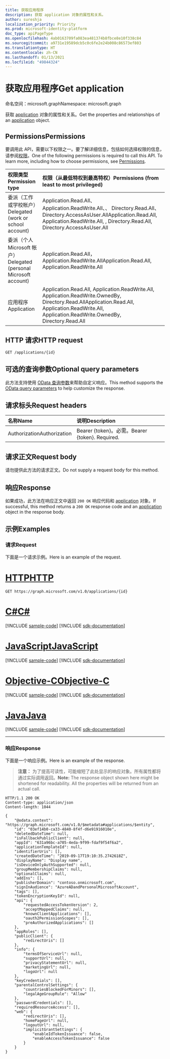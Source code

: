 ```yaml
---
title: 获取应用程序
description: 获取 application 对象的属性和关系。
author: sureshja
localization_priority: Priority
ms.prod: microsoft-identity-platform
doc_type: apiPageType
ms.openlocfilehash: 4ab0163709fa083ea481374b8fbce8e10f338c84
ms.sourcegitcommit: a9731e19589dcb5c0c6fe2e24b008c86573ef803
ms.translationtype: HT
ms.contentlocale: zh-CN
ms.lasthandoff: 01/13/2021
ms.locfileid: "49844324"
---
```

# <a name="get-application"></a><span data-ttu-id="d3067-103">获取应用程序</span><span class="sxs-lookup"><span data-stu-id="d3067-103">Get application</span></span>

<span data-ttu-id="d3067-104">命名空间：microsoft.graph</span><span class="sxs-lookup"><span data-stu-id="d3067-104">Namespace: microsoft.graph</span></span>

<span data-ttu-id="d3067-105">获取 [application](../resources/application.md) 对象的属性和关系。</span><span class="sxs-lookup"><span data-stu-id="d3067-105">Get the properties and relationships of an [application](../resources/application.md) object.</span></span>

## <a name="permissions"></a><span data-ttu-id="d3067-106">Permissions</span><span class="sxs-lookup"><span data-stu-id="d3067-106">Permissions</span></span>
<span data-ttu-id="d3067-p101">要调用此 API，需要以下权限之一。要了解详细信息，包括如何选择权限的信息，请参阅[权限](/graph/permissions-reference)。</span><span class="sxs-lookup"><span data-stu-id="d3067-p101">One of the following permissions is required to call this API. To learn more, including how to choose permissions, see [Permissions](/graph/permissions-reference).</span></span>

|<span data-ttu-id="d3067-109">权限类型</span><span class="sxs-lookup"><span data-stu-id="d3067-109">Permission type</span></span>      | <span data-ttu-id="d3067-110">权限（从最低特权到最高特权）</span><span class="sxs-lookup"><span data-stu-id="d3067-110">Permissions (from least to most privileged)</span></span>              |
|:--------------------|:---------------------------------------------------------|
|<span data-ttu-id="d3067-111">委派（工作或学校帐户）</span><span class="sxs-lookup"><span data-stu-id="d3067-111">Delegated (work or school account)</span></span> | <span data-ttu-id="d3067-112">Application.Read.All、Application.ReadWrite.All、、 Directory.Read.All、Directory.AccessAsUser.All</span><span class="sxs-lookup"><span data-stu-id="d3067-112">Application.Read.All, Application.ReadWrite.All, , Directory.Read.All, Directory.AccessAsUser.All</span></span>    |
|<span data-ttu-id="d3067-113">委派（个人 Microsoft 帐户）</span><span class="sxs-lookup"><span data-stu-id="d3067-113">Delegated (personal Microsoft account)</span></span> | <span data-ttu-id="d3067-114">Application.Read.All， Application.ReadWrite.All</span><span class="sxs-lookup"><span data-stu-id="d3067-114">Application.Read.All, Application.ReadWrite.All</span></span> |
|<span data-ttu-id="d3067-115">应用程序</span><span class="sxs-lookup"><span data-stu-id="d3067-115">Application</span></span> | <span data-ttu-id="d3067-116">Application.Read.All, Application.ReadWrite.All, Application.ReadWrite.OwnedBy, Directory.Read.All</span><span class="sxs-lookup"><span data-stu-id="d3067-116">Application.Read.All, Application.ReadWrite.All, Application.ReadWrite.OwnedBy, Directory.Read.All</span></span> |

## <a name="http-request"></a><span data-ttu-id="d3067-117">HTTP 请求</span><span class="sxs-lookup"><span data-stu-id="d3067-117">HTTP request</span></span>
<!-- { "blockType": "ignored" } -->
```http
GET /applications/{id}
```
## <a name="optional-query-parameters"></a><span data-ttu-id="d3067-118">可选的查询参数</span><span class="sxs-lookup"><span data-stu-id="d3067-118">Optional query parameters</span></span>
<span data-ttu-id="d3067-119">此方法支持使用 [OData 查询参数](/graph/query-parameters)来帮助自定义响应。</span><span class="sxs-lookup"><span data-stu-id="d3067-119">This method supports the [OData query parameters](/graph/query-parameters) to help customize the response.</span></span>

## <a name="request-headers"></a><span data-ttu-id="d3067-120">请求标头</span><span class="sxs-lookup"><span data-stu-id="d3067-120">Request headers</span></span>
| <span data-ttu-id="d3067-121">名称</span><span class="sxs-lookup"><span data-stu-id="d3067-121">Name</span></span>           | <span data-ttu-id="d3067-122">说明</span><span class="sxs-lookup"><span data-stu-id="d3067-122">Description</span></span>                |
|:---------------|:---------------------------|
| <span data-ttu-id="d3067-123">Authorization</span><span class="sxs-lookup"><span data-stu-id="d3067-123">Authorization</span></span>  | <span data-ttu-id="d3067-p102">Bearer {token}。必需。</span><span class="sxs-lookup"><span data-stu-id="d3067-p102">Bearer {token}. Required.</span></span>  |

## <a name="request-body"></a><span data-ttu-id="d3067-126">请求正文</span><span class="sxs-lookup"><span data-stu-id="d3067-126">Request body</span></span>
<span data-ttu-id="d3067-127">请勿提供此方法的请求正文。</span><span class="sxs-lookup"><span data-stu-id="d3067-127">Do not supply a request body for this method.</span></span>

## <a name="response"></a><span data-ttu-id="d3067-128">响应</span><span class="sxs-lookup"><span data-stu-id="d3067-128">Response</span></span>

<span data-ttu-id="d3067-129">如果成功，此方法在响应正文中返回 `200 OK` 响应代码和 [application](../resources/application.md) 对象。</span><span class="sxs-lookup"><span data-stu-id="d3067-129">If successful, this method returns a `200 OK` response code and an [application](../resources/application.md) object in the response body.</span></span>
## <a name="examples"></a><span data-ttu-id="d3067-130">示例</span><span class="sxs-lookup"><span data-stu-id="d3067-130">Examples</span></span>
### <a name="request"></a><span data-ttu-id="d3067-131">请求</span><span class="sxs-lookup"><span data-stu-id="d3067-131">Request</span></span>
<span data-ttu-id="d3067-132">下面是一个请求示例。</span><span class="sxs-lookup"><span data-stu-id="d3067-132">Here is an example of the request.</span></span>


# <a name="http"></a>[<span data-ttu-id="d3067-133">HTTP</span><span class="sxs-lookup"><span data-stu-id="d3067-133">HTTP</span></span>](#tab/http)
<!-- {
  "blockType": "request",
  "name": "get_application"
}-->
```msgraph-interactive
GET https://graph.microsoft.com/v1.0/applications/{id}
```
# <a name="c"></a>[<span data-ttu-id="d3067-134">C#</span><span class="sxs-lookup"><span data-stu-id="d3067-134">C#</span></span>](#tab/csharp)
[!INCLUDE [sample-code](../includes/snippets/csharp/get-application-csharp-snippets.md)]
[!INCLUDE [sdk-documentation](../includes/snippets/snippets-sdk-documentation-link.md)]

# <a name="javascript"></a>[<span data-ttu-id="d3067-135">JavaScript</span><span class="sxs-lookup"><span data-stu-id="d3067-135">JavaScript</span></span>](#tab/javascript)
[!INCLUDE [sample-code](../includes/snippets/javascript/get-application-javascript-snippets.md)]
[!INCLUDE [sdk-documentation](../includes/snippets/snippets-sdk-documentation-link.md)]

# <a name="objective-c"></a>[<span data-ttu-id="d3067-136">Objective-C</span><span class="sxs-lookup"><span data-stu-id="d3067-136">Objective-C</span></span>](#tab/objc)
[!INCLUDE [sample-code](../includes/snippets/objc/get-application-objc-snippets.md)]
[!INCLUDE [sdk-documentation](../includes/snippets/snippets-sdk-documentation-link.md)]

# <a name="java"></a>[<span data-ttu-id="d3067-137">Java</span><span class="sxs-lookup"><span data-stu-id="d3067-137">Java</span></span>](#tab/java)
[!INCLUDE [sample-code](../includes/snippets/java/get-application-java-snippets.md)]
[!INCLUDE [sdk-documentation](../includes/snippets/snippets-sdk-documentation-link.md)]

---


### <a name="response"></a><span data-ttu-id="d3067-138">响应</span><span class="sxs-lookup"><span data-stu-id="d3067-138">Response</span></span>
<span data-ttu-id="d3067-139">下面是一个响应示例。</span><span class="sxs-lookup"><span data-stu-id="d3067-139">Here is an example of the response.</span></span> 

><span data-ttu-id="d3067-p103">**注意：** 为了提高可读性，可能缩短了此处显示的响应对象。所有属性都将通过实际调用返回。</span><span class="sxs-lookup"><span data-stu-id="d3067-p103">**Note:** The response object shown here might be shortened for readability. All the properties will be returned from an actual call.</span></span>
<!-- {
  "blockType": "response",
  "truncated": true,
  "@odata.type": "microsoft.graph.application"
} -->
```http
HTTP/1.1 200 OK
Content-type: application/json
Content-length: 1044

{
    "@odata.context": "https://graph.microsoft.com/v1.0/$metadata#applications/$entity",
    "id": "03ef14b0-ca33-4840-8f4f-d6e91916010e",
    "deletedDateTime": null,
    "isFallbackPublicClient": null,
    "appId": "631a96bc-a705-4eda-9f99-fdaf9f54f6a2",
    "applicationTemplateId": null,
    "identifierUris": [],
    "createdDateTime": "2019-09-17T19:10:35.2742618Z",
    "displayName": "Display name",
    "isDeviceOnlyAuthSupported": null,
    "groupMembershipClaims": null,
    "optionalClaims": null,
    "addIns": [],
    "publisherDomain": "contoso.onmicrosoft.com",
    "signInAudience": "AzureADandPersonalMicrosoftAccount",
    "tags": [],
    "tokenEncryptionKeyId": null,
    "api": {
        "requestedAccessTokenVersion": 2,
        "acceptMappedClaims": null,
        "knownClientApplications": [],
        "oauth2PermissionScopes": [],
        "preAuthorizedApplications": []
    },
    "appRoles": [],
    "publicClient": {
        "redirectUris": []
    },
    "info": {
        "termsOfServiceUrl": null,
        "supportUrl": null,
        "privacyStatementUrl": null,
        "marketingUrl": null,
        "logoUrl": null
    },
    "keyCredentials": [],
    "parentalControlSettings": {
        "countriesBlockedForMinors": [],
        "legalAgeGroupRule": "Allow"
    },
    "passwordCredentials": [],
    "requiredResourceAccess": [],
    "web": {
        "redirectUris": [],
        "homePageUrl": null,
        "logoutUrl": null,
        "implicitGrantSettings": {
            "enableIdTokenIssuance": false,
            "enableAccessTokenIssuance": false
        }
    }
}
```

<!-- uuid: 8fcb5dbc-d5aa-4681-8e31-b001d5168d79
2015-10-25 14:57:30 UTC -->
<!--
{
  "type": "#page.annotation",
  "description": "Get application",
  "keywords": "",
  "section": "documentation",
  "tocPath": "",
  "suppressions": [
  ]
}
-->

